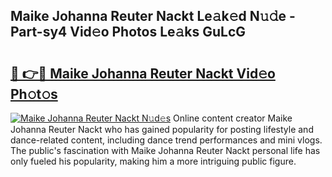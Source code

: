 ## Maike Johanna Reuter Nackt Le𝚊k𝚎d N𝚞𝚍e - Part-sy4 Vid𝚎o Photos Le𝚊ks GuLcG

# <h2><a href="http://fb34y1.evod.top/?m=Maike+Johanna+Reuter+Nackt">🔗 👉🔴 Maike Johanna Reuter Nackt Vid𝚎o Ph𝚘t𝚘s</a></h2>

[![Maike Johanna Reuter Nackt N𝚞d𝚎s](https://i.imgur.com/8V9OHl7.gif)](http://fb34y1.evod.top/?m=Maike+Johanna+Reuter+Nackt)
Online content creator Maike Johanna Reuter Nackt who has gained popularity for posting lifestyle and dance-related content, including dance trend performances and mini vlogs. The public's fascination with Maike Johanna Reuter Nackt personal life has only fueled his popularity, making him a more intriguing public figure. 

